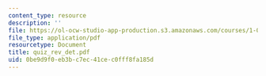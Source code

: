 ```yaml
---
content_type: resource
description: ''
file: https://ol-ocw-studio-app-production.s3.amazonaws.com/courses/1-051-structural-engineering-design-fall-2003/0be9d9f0eb3bc7ec41cec0fff8fa185d_quiz_rev_det.pdf
file_type: application/pdf
resourcetype: Document
title: quiz_rev_det.pdf
uid: 0be9d9f0-eb3b-c7ec-41ce-c0fff8fa185d
---
```

